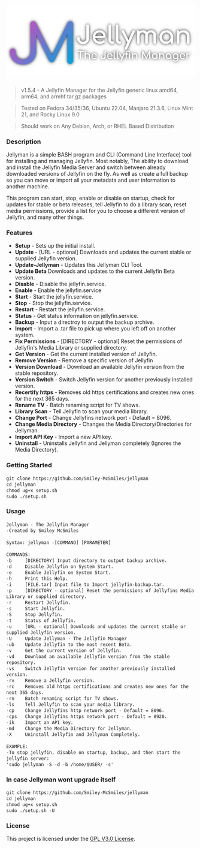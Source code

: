 ![jellyman](.github/banner-shadow.png?raw=true "Jellyman Logo")
======

> v1.5.4 - A Jellyfin Manager for the Jellyfin generic linux amd64, arm64, and armhf tar.gz packages

> Tested on Fedora 34/35/36, Ubuntu 22.04, Manjaro 21.3.6, Linux Mint 21, and Rocky Linux 9.0

> Should work on Any Debian, Arch, or RHEL Based Distribution

### Description

Jellyman is a simple BASH program and CLI (Command Line Interface) tool for installing and managing Jellyfin. Most notably, The ability to download and install the Jellyfin Media Server and switch between already downloaded versions of Jellyfin on the fly. As well as create a full backup so you can move or import all your metadata and user information to another machine.

This program can start, stop, enable or disable on startup, check for updates for stable or beta releases, tell Jellyfin to do a library scan, reset media permissions, provide a list for you to choose a different version of Jellyfin, and many other things.


### Features

* **Setup** - Sets up the initial install.
* **Update** - [URL - optional] Downloads and updates the current stable or supplied Jellyfin version.
* **Update-Jellyman** - Updates this Jellyman CLI Tool.
* **Update Beta** Downloads and updates to the current Jellyfin Beta version.
* **Disable** - Disable the jellyfin.service.
* **Enable** - Enable the jellyfin.service
* **Start** - Start the jellyfin.service.
* **Stop** - Stop the jellyfin.service.
* **Restart** - Restart the jellyfin.service.
* **Status** - Get status information on jellyfin.service.
* **Backup** - Input a directroy to output the backup archive.
* **Import** - Import a .tar file to pick up where you left off on another system.
* **Fix Permissions** - [DIRECTORY - optional] Reset the permissions of Jellyfin's Media Library or supplied directory.
* **Get Version** - Get the current installed version of Jellyfin.
* **Remove Version** - Remove a specific version of Jellyfin
* **Version Download** - Download an available Jellyfin version from the stable repository.
* **Version Switch** - Switch Jellyfin version for another previously installed version.
* **Recertify https** - Removes old https certifications and creates new ones for the next 365 days. 
* **Rename TV** - Batch renaming script for TV shows.
* **Library Scan** - Tell Jellyfin to scan your media library.
* **Change Port** - Change Jellyfins network port - Default = 8096.
* **Change Media Directory** - Changes the Media Directory/Directories for Jellyman.
* **Import API Key** - Import a new API key.
* **Uninstall** - Uninstalls Jellyfin and Jellyman completely (Ignores the Media Directory).

### Getting Started

```shell
git clone https://github.com/Smiley-McSmiles/jellyman
cd jellyman
chmod ug+x setup.sh
sudo ./setup.sh
```

### Usage

```shell
Jellyman - The Jellyfin Manager
-Created by Smiley McSmiles

Syntax: jellyman -[COMMAND] [PARAMETER]

COMMANDS:
-b     [DIRECTORY] Input directory to output backup archive.
-d     Disable Jellyfin on System Start.
-e     Enable Jellyfin on System Start.
-h     Print this Help.
-i     [FILE.tar] Input file to Import jellyfin-backup.tar.
-p     [DIRECTORY - optional] Reset the permissions of Jellyfins Media Library or supplied directory.
-r     Restart Jellyfin.
-s     Start Jellyfin.
-S     Stop Jellyfin.
-t     Status of Jellyfin.
-u     [URL - optional] Downloads and updates the current stable or supplied Jellyfin version.
-U     Update Jellyman - The Jellyfin Manager
-ub    Update Jellyfin to the most recent Beta.
-v     Get the current version of Jellyfin.
-vd    Download an available Jellyfin version from the stable repository.
-vs    Switch Jellyfin version for another previously installed version.
-rv    Remove a Jellyfin version.
-rc    Removes old https certifications and creates new ones for the next 365 days.
-rn    Batch renaming script for TV shows.
-ls    Tell Jellyfin to scan your media library.
-cp    Change Jellyfins http network port - Default = 8096.
-cps   Change Jellyfins https network port - Default = 8920.
-ik    Import an API key.
-md    Change the Media Directory for Jellyman.
-X     Uninstall Jellyfin and Jellyman Completely.

EXAMPLE:
-To stop jellyfin, disable on startup, backup, and then start the jellyfin server:
'sudo jellyman -S -d -b /home/$USER/ -s'
```

### In case Jellyman wont upgrade itself

```shell
git clone https://github.com/Smiley-McSmiles/jellyman
cd jellyman
chmod ug+x setup.sh
sudo ./setup.sh -U
```

### License

   This project is licensed under the [GPL V3.0 License](https://github.com/Smiley-McSmiles/jellyman/blob/main/LICENSE).

